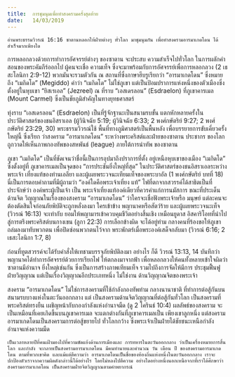 ```yaml
---
title:  การชุมนุมเพื่อทำสงครามครั้งสุดท้าย
date:   14/03/2019
---
```


`อ่านพระธรรมวิวรณ์ 16:16 ซาตานหลอกให้ฝ่ายต่างๆ ทั่วโลก มาชุมนุมกัน เพื่อทำสงครามอารมาเกดโดน ได้สำเร็จมากเพียงใด`

การหลอกลวงด้วยการทำการอัศจรรย์ต่างๆ ของซาตาน จะประสบ ความสำเร็จไปทั่วโลก ในการผลักคำสอนของพระคัมภีร์ออกไป ผู้คนจะเชื่อ ความเท็จ ซึ่งจะมาพร้อมกับการอัศจรรย์เพื่อการหลอกลวง (2 เธสะโลนิกา 2:9-12) พวกมันจะรวมตัวกัน ณ สถานที่ซึ่งภาษาฮีบรูเรียกว่า “อารมาเกดโดน” ซึ่งหมายถึง “เมกิดโด” (Megiddo) คำว่า “เมกิดโด” ไม่ใช่ภูเขา แต่เป็นป้อมปราการแห่งหนึ่งของตัวเมืองซึ่งตั้งอยู่ในหุบเขา “ยิสเรเอล” (Jezreel) ณ ที่ราบ “เอสเดรลอน” (Esdraelon) ที่ภูเขาคารเมล (Mount Carmel) ซึ่งเป็นชัยภูมิสำคัญในทางยุทธศาสตร์

ทุ่งราบ “เอสเดรลอน” (Esdraelon) เป็นที่รู้จักฐานะเป็นสนามรบขั้น แตกหักหลายครั้งในประวัติศาสตร์ของชนอิสราเอล (ผู้วินิจฉัย 5:19; ผู้วินิจฉัย 6:33; 2 พงศ์กษัตริย์ 9:27; 2 พงศ์กษัตริย์ 23:29, 30) พระธรรมวิวรณ์ใช้ พื้นที่ทางภูมิศาสตร์เป็นพื้นหลัง เพื่อบรรยายการขับเคี่ยวครั้งใหญ่นี้ ซึ่งเรียก ว่าสงคราม “อารมาเกดโดน” ระหว่างพระคริสต์และฝ่ายของซาตาน ประชากร ของโลกถูกวาดให้เห็นภาพกองทัพของสหพันธ์ (league) ภายใต้การนำทัพ ของซาตาน

ภูเขา “เมกิดโด” เป็นที่ชัดเจนว่าชื่อนี้เป็นการอุปมาถึงปราการที่ตั้ง อยู่เหนือหุบเขาของเมือง “เมกิดโด” ซึ่งตั้งอยู่ที่ ภูเขาคารเมลเป็นจุดของ “การประชันยิ่งใหญ่ที่สุด” ในประวัติศาสตร์ของชนอิสราเอลระหว่างพระเจ้า เที่ยงแท้ของท่านเอลียา และผู้เผยพระวจนะเทียมเท็จของพระบาอัล (1 พงศ์กษัตริย์ บทที่ 18) นี่เป็นการตอบคำถามที่มีผู้ถามว่า “องค์ใดคือพระเจ้าเที่ยง แท้” ไฟที่ตกจากสวรรค์ได้สาธิตเป็นที่ประจักษ์ว่า องค์พระผู้เป็นเจ้า เป็น พระเจ้าเที่ยงแท้องค์เดียวที่ควรค่าแก่การนมัสการ ขณะที่ประเด็นด้านจิต วิญญาณในเรื่องของสงคราม “อารมาเกดโดน” ว่าใครจะเชื่อฟังพระเจ้าหรือ มนุษย์ แต่ละคนจะต้องตัดสินใจก่อนภัยพิบัติจะถูกหลั่งลงมา ใครเข้าข้าง พญานาคหรือสัตว์ร้าย และผู้เผยพระวจนะเท็จ (วิวรณ์ 16:13) จะเท่ากับ ยอมให้พญามารเข้าควบคุมชีวิตอย่างสิ้นเชิง เหมือนยูดาส อิสคาริโอทที่นำไป สู่การตรึงพระคริสต์บนกางเขน (ลูกา 22:3) การเลือกข้างผิด จะได้อยู่ท่าม กลางคนที่ร้องขอให้ภูเขาถล่มลงมาทับพวกตน เพื่อปิดซ่อนพวกตนไว้จาก พระพักตร์เมื่อพระองค์เสด็จกลับมา (วิวรณ์ 6:16; 2 เธสะโลนิกา 1:7, 8)

ก่อนที่ทูตสวรรค์จะได้รับคำสั่งให้เทชามบรรจุภัยพิบัติลงมา อย่างไร ก็ดี วิวรณ์ 13:13, 14 บันทึกว่าพญานาคได้ทำการอัศจรรย์ด้วยการเรียกไฟ ให้ตกลงมาจากฟ้า เพื่อหลอกลวงให้คนทั้งหลายเข้าใจผิดว่า ซาตานมีอำนาจ ยิ่งใหญ่เช่นกัน ซึ่งเป็นการสร้างภาพเทียมเท็จ รวมไปถึงการจัดให้มีการ ประชุมฟื้นฟูฝ่ายวิญญาณ แต่เป็นเรื่องวิญญาณอีกประเภทหนึ่ง ไม่ใช่งาน ด้านวิญญาณจิตของพระเจ้า

สงคราม “อารมาเกดโดน” ไม่ใช่การสงครามที่ใช้กำลังกองทัพท่าม กลางนานาชาติ ที่ทำการต่อสู้กันบนสนามรบบางแห่งในตะวันออกกลาง แต่ เป็นสงครามด้านจิตวิญญาณที่ต่อสู้กันทั่วโลก เป็นสงครามที่พระคริสต์ทรงยืน เผชิญหน้ากับกองกำลังแห่งอำนาจมืด (ดู 2 โครินธ์ 10:4) ผลลัพธ์ของสงคราม จะเป็นเหมือนที่เคยเกิดขึ้นบนภูเขาคารเมล จะแตกต่างกันที่ภูเขาคารเมลเป็น เพียงเขาลูกหนึ่ง แต่สงครามอารมาเกดโดนเป็นสงครามการต่อสู้ขยายไป ทั่วโลกกว้าง ซึ่งพระเจ้าเป็นฝ่ายได้ชัยชนะเหนือกำลังอำนาจแห่งความมืด

`เป็นเวลาหลายปีที่คนเฝ้ามองไปที่ความขัดแย้งด้านการเมืองและ การทหารในตะวันออกกลาง ว่าเป็นเครื่องหมายการสิ้นโลก และกำลัง จะกลายเป็นสงครามอารมาเกดโดน มีคนทำนายและคำนวณ วัน เดือน ปี ของสงครามอารมาเกดโดน ตามที่พวกเขาคิด และแม้แต่ตีความว่า อารมาเกดโดนเป็นชื่อของท้องถิ่นแห่งหนึ่งในตะวันออกกลาง เราจะ ปกป้องตัวเราจากความผิดดังกล่าวนี้ได้อย่างไร โดยไม่หลงไปตีความ อย่างใดอย่างหนึ่งนอกเหนือจากที่เราได้ศึกษาว่า สงครามอารมาเกดโดน เป็นสงครามฝ่ายจิตวิญญาณตามคำพยากรณ์`